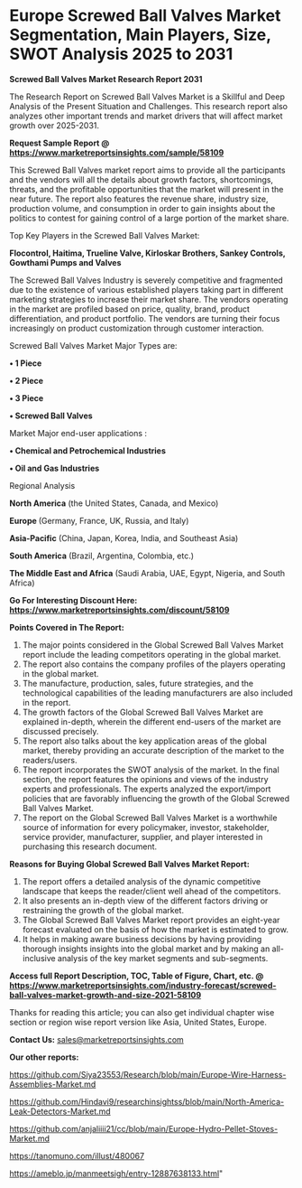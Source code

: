  # Europe Screwed Ball Valves Market Segmentation, Main Players, Size, SWOT Analysis 2025 to 2031

<strong>Screwed Ball Valves Market Research Report 2031</strong>

The Research Report on Screwed Ball Valves Market is a Skillful and Deep Analysis of the Present Situation and Challenges. This research report also analyzes other important trends and market drivers that will affect market growth over 2025-2031.

<strong>Request Sample Report @ <a href=https://www.marketreportsinsights.com/sample/58109>https://www.marketreportsinsights.com/sample/58109</a></strong>

This Screwed Ball Valves market report aims to provide all the participants and the vendors will all the details about growth factors, shortcomings, threats, and the profitable opportunities that the market will present in the near future. The report also features the revenue share, industry size, production volume, and consumption in order to gain insights about the politics to contest for gaining control of a large portion of the market share.

Top Key Players in the Screwed Ball Valves Market:

<strong>Flocontrol, Haitima, Trueline Valve, Kirloskar Brothers, Sankey Controls, Gowthami Pumps and Valves</strong>

The Screwed Ball Valves Industry is severely competitive and fragmented due to the existence of various established players taking part in different marketing strategies to increase their market share. The vendors operating in the market are profiled based on price, quality, brand, product differentiation, and product portfolio. The vendors are turning their focus increasingly on product customization through customer interaction.

Screwed Ball Valves Market Major Types are:

<strong>• 1 Piece

• 2 Piece

• 3 Piece

• Screwed Ball Valves</strong>

Market Major end-user applications :

<strong>• Chemical and Petrochemical Industries

• Oil and Gas Industries</strong>

Regional Analysis

</u><strong><b>North America</b></strong> (the United States, Canada, and Mexico)

<strong><b>Europe </b></strong>(Germany, France, UK, Russia, and Italy)

<strong><b>Asia-Pacific</b></strong> (China, Japan, Korea, India, and Southeast Asia)

<strong><b>South America</b></strong> (Brazil, Argentina, Colombia, etc.)

<strong><b>The Middle East and Africa</b></strong> (Saudi Arabia, UAE, Egypt, Nigeria, and South Africa)

<strong>Go For Interesting Discount Here: <a href=https://www.marketreportsinsights.com/discount/58109>https://www.marketreportsinsights.com/discount/58109</a></strong>

<strong>Points Covered in The Report:</strong>
<ol>
  <li>The major points considered in the Global Screwed Ball Valves Market report include the leading competitors operating in the global market.</li>
  <li>The report also contains the company profiles of the players operating in the global market.</li>
  <li>The manufacture, production, sales, future strategies, and the technological capabilities of the leading manufacturers are also included in the report.</li>
  <li>The growth factors of the Global Screwed Ball Valves Market are explained in-depth, wherein the different end-users of the market are discussed precisely.</li>
  <li>The report also talks about the key application areas of the global market, thereby providing an accurate description of the market to the readers/users.</li>
  <li>The report incorporates the SWOT analysis of the market. In the final section, the report features the opinions and views of the industry experts and professionals. The experts analyzed the export/import policies that are favorably influencing the growth of the Global Screwed Ball Valves Market.</li>
  <li>The report on the Global Screwed Ball Valves Market is a worthwhile source of information for every policymaker, investor, stakeholder, service provider, manufacturer, supplier, and player interested in purchasing this research document.</li>
</ol>
<strong>Reasons for Buying Global Screwed Ball Valves Market Report:</strong>

<ol>
  <li>The report offers a detailed analysis of the dynamic competitive landscape that keeps the reader/client well ahead of the competitors.</li>
  <li>It also presents an in-depth view of the different factors driving or restraining the growth of the global market.</li>
  <li>The Global Screwed Ball Valves Market report provides an eight-year forecast evaluated on the basis of how the market is estimated to grow.</li>
  <li>It helps in making aware business decisions by having providing thorough insights insights into the global market and by making an all-inclusive analysis of the key market segments and sub-segments.</li>
</ol>
<strong>Access full Report Description, TOC, Table of Figure, Chart, etc. @ <a href=https://www.marketreportsinsights.com/industry-forecast/screwed-ball-valves-market-growth-and-size-2021-58109>https://www.marketreportsinsights.com/industry-forecast/screwed-ball-valves-market-growth-and-size-2021-58109</a></strong>


Thanks for reading this article; you can also get individual chapter wise section or region wise report version like Asia, United States, Europe.

<strong>Contact Us:</strong>
sales@marketreportsinsights.com

<strong>Our other reports:</strong>

<a href=https://github.com/Siya23553/Research/blob/main/Europe-Wire-Harness-Assemblies-Market.md>https://github.com/Siya23553/Research/blob/main/Europe-Wire-Harness-Assemblies-Market.md</a>

<a href=https://github.com/Hindavi9/researchinsightss/blob/main/North-America-Leak-Detectors-Market.md>https://github.com/Hindavi9/researchinsightss/blob/main/North-America-Leak-Detectors-Market.md</a>

<a href=https://github.com/anjaliiii21/cc/blob/main/Europe-Hydro-Pellet-Stoves-Market.md>https://github.com/anjaliiii21/cc/blob/main/Europe-Hydro-Pellet-Stoves-Market.md</a>

<a href=https://tanomuno.com/illust/480067>https://tanomuno.com/illust/480067</a>

<a href=https://ameblo.jp/manmeetsigh/entry-12887638133.html>https://ameblo.jp/manmeetsigh/entry-12887638133.html</a>"
